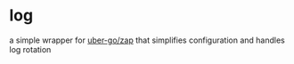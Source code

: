# log
a simple wrapper for [uber-go/zap](https://github.com/uber-go/zap) that simplifies configuration and handles log rotation
